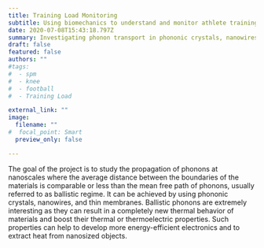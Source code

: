 ```yaml
---
title: Training Load Monitoring
subtitle: Using biomechanics to understand and monitor athlete training
date: 2020-07-08T15:43:18.797Z
summary: Investigating phonon transport in phononic crystals, nanowires, and membranes.
draft: false
featured: false
authors: ""
#tags:
#  - spm
#  - knee
#  - football
#  - Training Load

external_link: ""
image:
  filename: ""
#  focal_point: Smart
  preview_only: false

---
```

The goal of the project is to study the propagation of phonons at nanoscales where the average distance between the boundaries of the materials is comparable or less than the mean free path of phonons, usually referred to as ballistic regime. It can be achieved by using phononic crystals, nanowires, and thin membranes. Ballistic phonons are extremely interesting as they can result in a completely new thermal behavior of materials and boost their thermal or thermoelectric properties. Such properties can help to develop more energy-efficient electronics and to extract heat from nanosized objects.

